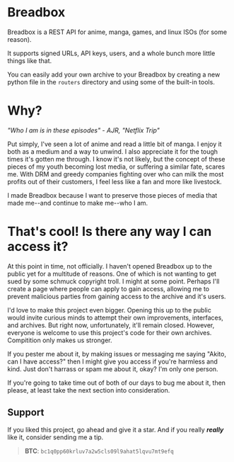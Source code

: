# Breadbox
Breadbox is a REST API for anime, manga, games, and linux ISOs (for some reason).

It supports signed URLs, API keys, users, and a whole bunch more little things like that.

You can easily add your own archive to your Breadbox by creating a new python file in the `routers` directory and using some of the built-in tools.

# Why?
*"Who I am is in these episodes" - AJR, "Netflix Trip"*

Put simply, I've seen a lot of anime and read a little bit of manga. I enjoy it both as a medium and a way to unwind. I also appreciate it for the tough times it's gotten me through.
I know it's not likely, but the concept of these pieces of my youth becoming lost media, or suffering a similar fate, scares me.
With DRM and greedy companies fighting over who can milk the most profits out of their customers, I feel less like a fan and more like livestock.

I made Breadbox because I want to preserve those pieces of media that made me--and continue to make me--who I am.

# That's cool! Is there any way I can access it?
At this point in time, not officially. I haven't opened Breadbox up to the public yet for a multitude of reasons. One of which is not wanting to get sued by some schmuck copyright troll.
I might at some point. Perhaps I'll create a page where people can apply to gain access, allowing me to prevent malicious parties from gaining access to the archive and it's users.

I'd love to make this project even bigger. Opening this up to the public would invite curious minds to attempt their own improvements, interfaces, and archives.
But right now, unfortunately, it'll remain closed. However, everyone is welcome to use this project's code for their own archives. Compitition only makes us stronger.

If you pester me about it, by making issues or messaging me saying "Akito, can I have access?" then I might give you access if you're harmless and kind. Just don't harrass or spam me about it, okay? I'm only one person.

If you're going to take time out of both of our days to bug me about it, then please, at least take the next section into consideration.

## Support
If you liked this project, go ahead and give it a star. And if you really ***really*** like it, consider sending me a tip.

> **BTC**: `bc1q0pp60krluv7a2w5cls09l9ahat5lqvu7mt9efq`
